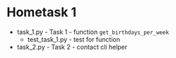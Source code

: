 # Hometask 1

- task_1.py - Task 1 - function `get_birthdays_per_week`
    - test_task_1.py - test for function
- task_2.py - Task 2 - contact cli helper